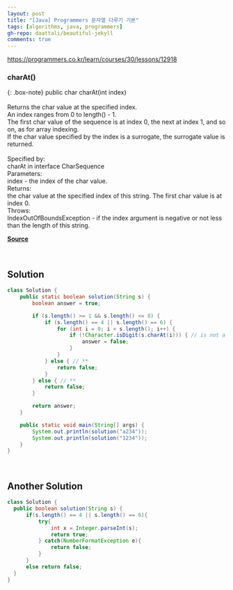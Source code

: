```yaml
---
layout: post
title: "[Java] Programmers 문자열 다루기 기본"
tags: [algorithms, java, programmers]
gh-repo: daattali/beautiful-jekyll
comments: true
---
```


<https://programmers.co.kr/learn/courses/30/lessons/12918>

### charAt()

{: .box-note}
public char charAt​(int index)<br><br>
Returns the char value at the specified index.<br>
An index ranges from 0 to length() - 1.<br>
The first char value of the sequence is at index 0, the next at index 1, and so on, as for array indexing.<br>
If the char value specified by the index is a surrogate, the surrogate value is returned.<br>
<br>
Specified by:<br>
charAt in interface CharSequence<br>
Parameters:<br>
index - the index of the char value.<br>
Returns:<br>
the char value at the specified index of this string. The first char value is at index 0.<br>
Throws:<br>
IndexOutOfBoundsException - if the index argument is negative or not less than the length of this string.<br>

[**Source**](https://docs.oracle.com/en/java/javase/11/docs/api/java.base/java/lang/String.html)

<br>

## Solution

```java
class Solution {
    public static boolean solution(String s) {
        boolean answer = true;

        if (s.length() >= 1 && s.length() <= 8) {
            if (s.length() == 4 || s.length() == 6) {
                for (int i = 0; i < s.length(); i++) {
                    if (!Character.isDigit(s.charAt(i))) { // is not a number
                        answer = false;
                    }
                }
            } else { // **
                return false;
            }
        } else { // **
            return false;
        }

        return answer;
    }

    public static void main(String[] args) {
        System.out.println(solution("a234"));
        System.out.println(solution("1234"));
    }
}
```
<br>

## Another Solution

```java
class Solution {
  public boolean solution(String s) {
      if(s.length() == 4 || s.length() == 6){
          try{
              int x = Integer.parseInt(s);
              return true;
          } catch(NumberFormatException e){
              return false;
          }
      }
      else return false;
  }
}
```
